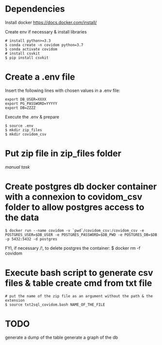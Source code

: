 # Dependencies

Install docker
https://docs.docker.com/install/

Create env if necessary & install libraries
```
# install python>=3.3
$ conda create -n covidom python=3.7
$ conda activate covidom
# install csvkit
$ pip install csvkit
```

# Create a .env file

Insert the following lines with chosen values in a .env file:
```
export DB_USER=XXXX
export PG_PASSWORD=YYYYY
export DB=ZZZZ
```

Execute the .env & prepare
```
$ source .env
$ mkdir zip_files
$ mkdir covidom_csv
```

# Put zip file in zip_files folder

*manual task*

# Create postgres db docker container with a connexion to covidom_csv folder to allow postgres access to the data
```
$ docker run --name covidom -v `pwd`/covidom_csv:/covidom_csv -e POSTGRES_USER=$DB_USER -e POSTGRES_PASSWORD=$DB_PWD -e POSTGRES_DB=$DB -p 5432:5432 -d postgres
```
FYI, if necessary /!\, to delete postgres the container: $ docker rm -f covidom

# Execute bash script to generate csv files & table create cmd from txt file
```
# put the name of the zip file as an argument without the path & the extension
$ source txt2sql_covidom.bash NAME_OF_THE_FILE
```

# TODO
generate a dump of the table
generate a graph of the db
